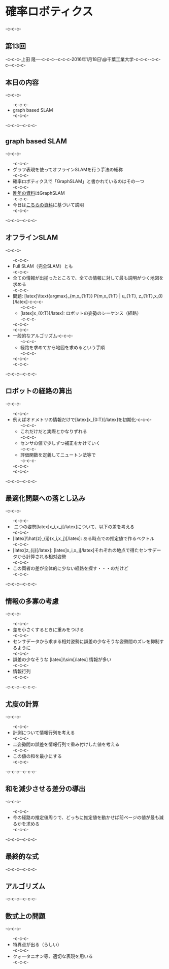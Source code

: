 <h1 style="font-size: 250%;">確率ロボティクス</h1>-c-c-c-<h2>第13回</h2>-c-c-c-上田 隆一-c-c-c--c-c-c-2016年1月18日\@千葉工業大学-c-c-c--c-c-c-<!--nextpage-->-c-c-c-<h2>本日の内容</h2>-c-c-c-<ul>-c-c-c- 	<li>graph based SLAM</li>-c-c-c-</ul>-c-c-c-<!--nextpage-->-c-c-c-<h2>graph based SLAM</h2>-c-c-c-<ul>-c-c-c- 	<li>グラフ表現を使ってオフラインSLAMを行う手法の総称</li>-c-c-c- 	<li>確率ロボティクスで「GraphSLAM」と書かれているのはその一つ</li>-c-c-c- 	<li><a href="http://www.slideshare.net/ryuichiueda/13-57036730" target="_blank">昨年の資料</a>はGraphSLAM</li>-c-c-c- 	<li>今日は<a href="http://ieeexplore.ieee.org/document/5681215/" target="_blank">こちらの資料</a>に基づいて説明</li>-c-c-c-</ul>-c-c-c-<!--nextpage-->-c-c-c-<h2>オフラインSLAM</h2>-c-c-c-<ul>-c-c-c- 	<li>Full SLAM（完全SLAM）とも</li>-c-c-c- 	<li>全ての情報が出揃ったところで、全ての情報に対して最も説明がつく地図を求める</li>-c-c-c- 	<li>問題: [latex]\\text{argmax}_{m,x_{1:T}} P(m,x_{1:T} | u_{1:T}, z_{1:T},x_0)[/latex]-c-c-c-<ul>-c-c-c- 	<li>[latex]x_{0:T}[/latex]: ロボットの姿勢のシーケンス（経路）</li>-c-c-c-</ul>-c-c-c-</li>-c-c-c- 	<li>一般的なアルゴリズム-c-c-c-<ul>-c-c-c- 	<li>経路を求めてから地図を求めるという手順</li>-c-c-c-</ul>-c-c-c-</li>-c-c-c-</ul>-c-c-c-<!--nextpage-->-c-c-c-<h2>ロボットの経路の算出</h2>-c-c-c-<ul>-c-c-c- 	<li>例えばオドメトリの情報だけで[latex]x_{0:T}[/latex]を初期化-c-c-c-<ul>-c-c-c- 	<li>これだけだと実際とかなりずれる</li>-c-c-c- 	<li>センサの値で少しずつ補正をかけていく</li>-c-c-c- 	<li>評価関数を定義してニュートン法等で</li>-c-c-c-</ul>-c-c-c-</li>-c-c-c-</ul>-c-c-c-<!--nextpage-->-c-c-c-<h2>最適化問題への落とし込み</h2>-c-c-c-<ul>-c-c-c- 	<li> 二つの姿勢[latex]x_i,x_j[/latex]について、以下の差を考える</li>-c-c-c- 	<li>[latex]\\hat{z}_{ij}(x_i,x_j)[/latex]: ある時点での推定値で作るベクトル</li>-c-c-c- 	<li>[latex]z_{ij}[/latex]: [latex]x_i,x_j[/latex]それぞれの地点で得たセンサデータから計算される相対姿勢</li>-c-c-c- 	<li>この両者の差が全体的に少ない経路を探す・・・のだけど</li>-c-c-c-</ul>-c-c-c-<!--nextpage-->-c-c-c-<h2>情報の多寡の考慮</h2>-c-c-c-<ul>-c-c-c- 	<li>差を小さくするときに重みをつける</li>-c-c-c- 	<li>センサデータから求まる相対姿勢に誤差の少なそうな姿勢間のズレを抑制するように</li>-c-c-c- 	<li>誤差の少なそうな [latex]\\sim[/latex] 情報が多い</li>-c-c-c- 	<li>情報行列</li>-c-c-c-</ul>-c-c-c-<!--nextpage-->-c-c-c-<h2>尤度の計算</h2>-c-c-c-<ul>-c-c-c- 	<li>計測について情報行列を考える</li>-c-c-c- 	<li>二姿勢間の誤差を情報行列で重み付けした値を考える</li>-c-c-c- 	<li>この値の和を最小にする</li>-c-c-c-</ul>-c-c-c-<!--nextpage-->-c-c-c-<h2>和を減少させる差分の導出</h2>-c-c-c-<ul>-c-c-c- 	<li>今の経路の推定値周りで、どっちに推定値を動かせば前ページの値が最も減るかを求める</li>-c-c-c-</ul>-c-c-c-<!--nextpage-->-c-c-c-<h2>最終的な式</h2>-c-c-c-<!--nextpage-->-c-c-c-<h2>アルゴリズム</h2>-c-c-c-<!--nextpage-->-c-c-c-<h2>数式上の問題</h2>-c-c-c-<ul>-c-c-c- 	<li>特異点が出る（らしい）</li>-c-c-c- 	<li>クォータニオン等、適切な表現を用いる</li>-c-c-c-</ul>
